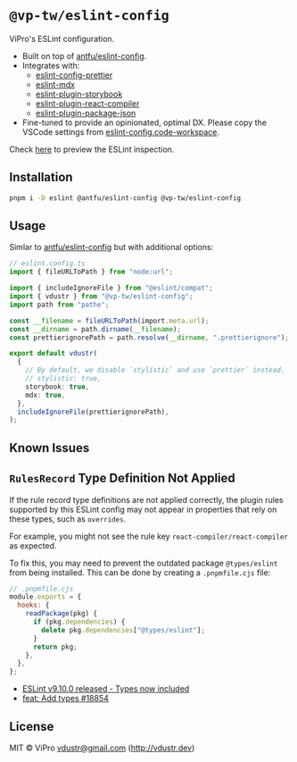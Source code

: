 # `@vp-tw/eslint-config`

ViPro's ESLint configuration.

- Built on top of [antfu/eslint-config](https://github.com/antfu/eslint-config).
- Integrates with:
  - [eslint-config-prettier](https://github.com/prettier/eslint-config-prettier)
  - [eslint-mdx](https://github.com/mdx-js/eslint-mdx)
  - [eslint-plugin-storybook](https://github.com/storybookjs/eslint-plugin-storybook)
  - [eslint-plugin-react-compiler](https://www.npmjs.com/package/eslint-plugin-react-compiler)
  - [eslint-plugin-package-json](https://github.com/JoshuaKGoldberg/eslint-plugin-package-json)
- Fine-tuned to provide an opinionated, optimal DX. Please copy the VSCode settings from [eslint-config.code-workspace](https://github.com/VdustR/eslint-config/blob/main/eslint-config.code-workspace).

Check [here](https://vdustr.dev/eslint-config) to preview the ESLint inspection.

## Installation

```bash
pnpm i -D eslint @antfu/eslint-config @vp-tw/eslint-config
```

## Usage

Simlar to [antfu/eslint-config](https://github.com/antfu/eslint-config) but with additional options:

```ts
// eslint.config.ts
import { fileURLToPath } from "node:url";

import { includeIgnoreFile } from "@eslint/compat";
import { vdustr } from "@vp-tw/eslint-config";
import path from "pathe";

const __filename = fileURLToPath(import.meta.url);
const __dirname = path.dirname(__filename);
const prettierignorePath = path.resolve(__dirname, ".prettierignore");

export default vdustr(
  {
    // By default, we disable `stylistic` and use `prettier` instead.
    // stylistic: true,
    storybook: true,
    mdx: true,
  },
  includeIgnoreFile(prettierignorePath),
);
```

## Known Issues

## `RulesRecord` Type Definition Not Applied

If the rule record type definitions are not applied correctly, the plugin rules
supported by this ESLint config may not appear in properties that rely on these
types, such as `overrides`.

For example, you might not see the rule key `react-compiler/react-compiler` as
expected.

To fix this, you may need to prevent the outdated package `@types/eslint` from
being installed. This can be done by creating a `.pnpmfile.cjs` file:

```js
// .pnpmfile.cjs
module.exports = {
  hooks: {
    readPackage(pkg) {
      if (pkg.dependencies) {
        delete pkg.dependencies["@types/eslint"];
      }
      return pkg;
    },
  },
};
```

- [ESLint v9.10.0 released - Types now included](https://eslint.org/blog/2024/09/eslint-v9.10.0-released/#types-now-included)
- [feat: Add types #18854](https://github.com/eslint/eslint/pull/18854)

## License

MIT © ViPro <vdustr@gmail.com> (<http://vdustr.dev>)
